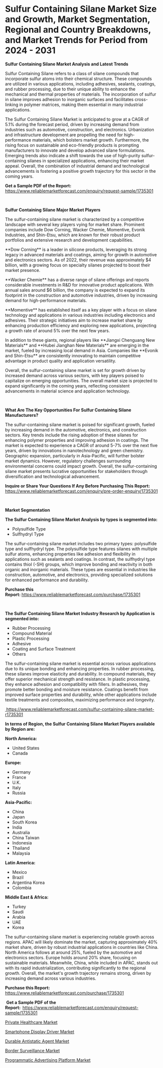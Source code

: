 <p><h1>Sulfur Containing Silane Market Size and Growth, Market Segmentation, Regional and Country Breakdowns, and Market Trends for Period from 2024 -  2031</h1></p><p><strong>Sulfur Containing Silane Market Analysis and Latest Trends</strong></p>
<p><p>Sulfur Containing Silane refers to a class of silane compounds that incorporate sulfur atoms into their chemical structure. These compounds are utilized in various applications, including adhesives, sealants, coatings, and rubber processing, due to their unique ability to enhance the mechanical and thermal properties of materials. The incorporation of sulfur in silane improves adhesion to inorganic surfaces and facilitates cross-linking in polymer matrices, making them essential in many industrial applications.</p><p>The Sulfur Containing Silane Market is anticipated to grow at a CAGR of 5.1% during the forecast period, driven by increasing demand from industries such as automotive, construction, and electronics. Urbanization and infrastructure development are propelling the need for high-performance materials, which bolsters market growth. Furthermore, the rising focus on sustainable and eco-friendly products is prompting manufacturers to innovate and develop advanced silane formulations. Emerging trends also indicate a shift towards the use of high-purity sulfur-containing silanes in specialized applications, enhancing their market appeal. Overall, the combination of industrial demand and technological advancements is fostering a positive growth trajectory for this sector in the coming years.</p></p>
<p><strong>Get a Sample PDF of the Report:&nbsp;</strong> <a href="https://www.reliablemarketforecast.com/enquiry/request-sample/1735301?utm_campaign=1141&utm_medium=2&utm_source=Github&utm_content=ia&utm_term=18122024&utm_id=sulfur-containing-silane">https://www.reliablemarketforecast.com/enquiry/request-sample/1735301</a></p>
<p>&nbsp;</p>
<p><strong>Sulfur Containing Silane Major Market Players</strong></p>
<p><p>The sulfur-containing silane market is characterized by a competitive landscape with several key players vying for market share. Prominent companies include Dow Corning, Wacker Chemie, Momentive, Evonik Industries, and Shin-Etsu, which are known for their robust product portfolios and extensive research and development capabilities.</p><p>**Dow Corning** is a leader in silicone products, leveraging its strong legacy in advanced materials and coatings, aiming for growth in automotive and electronics sectors. As of 2022, their revenue was approximately $4 billion, with a growing focus on specialty silanes projected to boost their market presence.</p><p>**Wacker Chemie** has a diverse range of silane offerings and reports considerable investments in R&D for innovative product applications. With annual sales around $6 billion, the company is expected to expand its footprint in the construction and automotive industries, driven by increasing demand for high-performance materials.</p><p>**Momentive** has established itself as a key player with a focus on silane technology and applications in various industries including electronics and adhesives. Their strategic initiatives aim to increase market share by enhancing production efficiency and exploring new applications, projecting a growth rate of around 5% over the next few years.</p><p>In addition to these giants, regional players like **Jiangxi Chenguang New Materials** and **Hubei Jianghan New Materials** are emerging in the market, fueled by increasing local demand in Asia. Companies like **Evonik and Shin-Etsu** are consistently innovating to maintain competitive advantage in product quality and application versatility.</p><p>Overall, the sulfur-containing silane market is set for growth driven by increased demand across various sectors, with key players poised to capitalize on emerging opportunities. The overall market size is projected to expand significantly in the coming years, reflecting consistent advancements in material science and application technology.</p></p>
<p>&nbsp;</p>
<p><strong>What Are The Key Opportunities For Sulfur Containing Silane Manufacturers?</strong></p>
<p><p>The sulfur-containing silane market is poised for significant growth, fueled by increasing demand in the automotive, electronics, and construction sectors. Key trends include the rising adoption of these silanes for enhancing polymer properties and improving adhesion in coatings. The market is expected to experience a CAGR of around 5-7% over the next five years, driven by innovations in nanotechnology and green chemistry. Geographic expansion, particularly in Asia-Pacific, will further bolster market dynamics. However, regulatory challenges surrounding environmental concerns could impact growth. Overall, the sulfur-containing silane market presents lucrative opportunities for stakeholders through diversification and technological advancement.</p></p>
<p><strong>Inquire or Share Your Questions If Any Before Purchasing This Report:</strong> <a href="https://www.reliablemarketforecast.com/enquiry/pre-order-enquiry/1735301?utm_campaign=1141&utm_medium=2&utm_source=Github&utm_content=ia&utm_term=18122024&utm_id=sulfur-containing-silane">https://www.reliablemarketforecast.com/enquiry/pre-order-enquiry/1735301</a></p>
<p>&nbsp;</p>
<p><strong>Market Segmentation</strong></p>
<p><strong>The Sulfur Containing Silane Market Analysis by types is segmented into:</strong></p>
<p><ul><li>Polysulfide Type</li><li>Sulfhydryl Type</li></ul></p>
<p><p>The sulfur-containing silane market includes two primary types: polysulfide type and sulfhydryl type. The polysulfide type features silanes with multiple sulfur atoms, enhancing properties like adhesion and flexibility in applications such as sealants and coatings. In contrast, the sulfhydryl type contains thiol (-SH) groups, which improve bonding and reactivity in both organic and inorganic materials. These types are essential in industries like construction, automotive, and electronics, providing specialized solutions for enhanced performance and durability.</p></p>
<p><strong>Purchase this Report:&nbsp;</strong><a href="https://www.reliablemarketforecast.com/purchase/1735301?utm_campaign=1141&utm_medium=2&utm_source=Github&utm_content=ia&utm_term=18122024&utm_id=sulfur-containing-silane">https://www.reliablemarketforecast.com/purchase/1735301</a></p>
<p>&nbsp;</p>
<p><strong>The Sulfur Containing Silane Market Industry Research by Application is segmented into:</strong></p>
<p><ul><li>Rubber Processing</li><li>Compound Material</li><li>Plastic Processing</li><li>Adhesive</li><li>Coating and Surface Treatment</li><li>Others</li></ul></p>
<p><p>The sulfur-containing silane market is essential across various applications due to its unique bonding and enhancing properties. In rubber processing, these silanes improve elasticity and durability. In compound materials, they offer superior mechanical strength and resistance. In plastic processing, they enhance adhesion and compatibility with fillers. In adhesives, they promote better bonding and moisture resistance. Coatings benefit from improved surface properties and durability, while other applications include textile treatments and composites, maximizing performance and longevity.</p></p>
<p><a href="https://www.reliablemarketforecast.com/sulfur-containing-silane-market-r1735301?utm_campaign=1141&utm_medium=2&utm_source=Github&utm_content=ia&utm_term=18122024&utm_id=sulfur-containing-silane">&nbsp;https://www.reliablemarketforecast.com/sulfur-containing-silane-market-r1735301</a></p>
<p><strong>In terms of Region, the Sulfur Containing Silane Market Players available by Region are:</strong></p>
<p>
    <p> <strong> North America: </strong>
        <ul>
            <li>United States</li>
            <li>Canada</li>
        </ul>
        </p> 
    <p> <strong> Europe: </strong>
        <ul>
            <li>Germany</li>
            <li>France</li>
            <li>U.K.</li>
            <li>Italy</li>
            <li>Russia</li>
        </ul>
        </p> 
    <p> <strong> Asia-Pacific: </strong>
        <ul>
            <li>China</li>
            <li>Japan</li>
            <li>South Korea</li>
            <li>India</li>
            <li>Australia</li>
            <li>China Taiwan</li>
            <li>Indonesia</li>
            <li>Thailand</li>
            <li>Malaysia</li>
        </ul>
        </p> 
    <p> <strong> Latin America: </strong>
        <ul>
            <li>Mexico</li>
            <li>Brazil</li>
            <li>Argentina Korea</li>
            <li>Colombia</li>
        </ul>
        </p> 
    <p> <strong> Middle East & Africa: </strong>
        <ul>
            <li>Turkey</li>
            <li>Saudi</li>
            <li>Arabia</li>
            <li>UAE</li>
            <li>Korea</li>
        </ul>
    </p>
    </p>
<p><p>The sulfur-containing silane market is experiencing notable growth across regions. APAC will likely dominate the market, capturing approximately 40% market share, driven by robust industrial applications in countries like China. North America follows at around 25%, fueled by the automotive and electronics sectors. Europe holds around 20% share, focusing on sustainable materials. Meanwhile, China, while included in APAC, stands out with its rapid industrialization, contributing significantly to the regional growth. Overall, the market's growth trajectory remains strong, driven by increasing demand across various industries.</p></p>
<p><strong>Purchase this Report: </strong><a href="https://www.reliablemarketforecast.com/purchase/1735301?utm_campaign=1141&utm_medium=2&utm_source=Github&utm_content=ia&utm_term=18122024&utm_id=sulfur-containing-silane">https://www.reliablemarketforecast.com/purchase/1735301</a></p>
<p>&nbsp;<strong>Get a Sample PDF of the Report:&nbsp;&nbsp;</strong><a href="https://www.reliablemarketforecast.com/enquiry/request-sample/1735301?utm_campaign=1141&utm_medium=2&utm_source=Github&utm_content=ia&utm_term=18122024&utm_id=sulfur-containing-silane">https://www.reliablemarketforecast.com/enquiry/request-sample/1735301</a></p>
<p><strong></strong></p>
<p><p><a href="https://www.linkedin.com/pulse/private-healthcare-market-pulse-102-expansion-blueprint-qbxkf?utm_campaign=1141&utm_medium=2&utm_source=Github&utm_content=ia&utm_term=18122024&utm_id=sulfur-containing-silane">Private Healthcare Market</a></p><p><a href="https://www.linkedin.com/pulse/smartphone-display-driver-marketanticipated-grow-predicted-zheyf?utm_campaign=1141&utm_medium=2&utm_source=Github&utm_content=ia&utm_term=18122024&utm_id=sulfur-containing-silane">Smartphone Display Driver Market</a></p><p><a href="https://github.com/FassouRP/Market-Research-Report-List-6/blob/main/durable-antistatic-agent-market.md?utm_campaign=1141&utm_medium=2&utm_source=Github&utm_content=ia&utm_term=18122024&utm_id=sulfur-containing-silane">Durable Antistatic Agent Market</a></p><p><a href="https://www.linkedin.com/pulse/latest-developments-border-surveillance-industry-market-size-b7tvf?utm_campaign=1141&utm_medium=2&utm_source=Github&utm_content=ia&utm_term=18122024&utm_id=sulfur-containing-silane">Border Surveillance Market</a></p><p><a href="https://www.linkedin.com/pulse/programmatic-advertising-platform-market-forecast-2024-2031-mlfef?utm_campaign=1141&utm_medium=2&utm_source=Github&utm_content=ia&utm_term=18122024&utm_id=sulfur-containing-silane">Programmatic Advertising Platform Market</a></p></p>